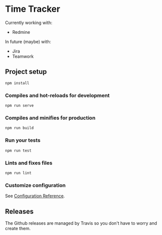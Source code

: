 # Time Tracker

Currently working with:

- Redmine

In future (maybe) with:

- Jira
- Teamwork

## Project setup
```
npm install
```

### Compiles and hot-reloads for development
```
npm run serve
```

### Compiles and minifies for production
```
npm run build
```

### Run your tests
```
npm run test
```

### Lints and fixes files
```
npm run lint
```

### Customize configuration
See [Configuration Reference](https://cli.vuejs.org/config/).

## Releases

The Github releases are managed by Travis so you don't have to worry and create them.